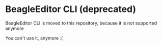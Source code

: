 # BeagleEditor CLI (deprecated)
BeagleEditor CLI is moved to this repository, because it is not supported anymore

You can't use it, anymore :(
